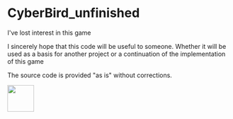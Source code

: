 # CyberBird_unfinished
I've lost interest in this game
  
I sincerely hope that this code will be useful to someone. Whether it will be used as a basis for another project or a continuation of the implementation of this game
  
  
The source code is provided "as is" without corrections.
  

<img src="[http://url/image.png](https://raw.githubusercontent.com/VadimBoev/CyberBird_unfinished/main/screen1.png)" height="60" width="60" >
